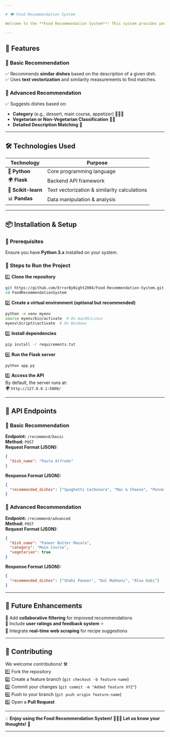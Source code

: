 ```yaml
---

# 🍽️ Food Recommendation System  

Welcome to the **Food Recommendation System**! This system provides personalized dish recommendations based on textual descriptions and categorical features. Using **content-based filtering**, it helps users discover new dishes similar to their preferences.  

---
```


## 🚀 Features  

### 🔹 **Basic Recommendation**  
✅ Recommends **similar dishes** based on the description of a given dish.  
✅ Uses **text vectorization** and similarity measurements to find matches.  

### 🔹 **Advanced Recommendation**  
✅ Suggests dishes based on:  
- **Category** (e.g., dessert, main course, appetizer) 🍰🍛🥗  
- **Vegetarian or Non-Vegetarian Classification** 🥦🍖  
- **Detailed Description Matching** 📖  

---

## 🛠️ Technologies Used  

| Technology | Purpose |
|------------|---------|
| 🐍 **Python** | Core programming language |
| 🌍 **Flask** | Backend API framework |
| 🔢 **Scikit-learn** | Text vectorization & similarity calculations |
| 📊 **Pandas** | Data manipulation & analysis |

---

## 📦 Installation & Setup  

### 🔹 Prerequisites  
Ensure you have **Python 3.x** installed on your system.  

### 🔹 Steps to Run the Project  

1️⃣ **Clone the repository**  
```bash
git https://github.com/ErrorByNight2004/Food-Recommendation-System.git
cd FoodRecommendationSystem
```

2️⃣ **Create a virtual environment (optional but recommended)**  
```bash
python -m venv myenv
source myenv/bin/activate  # On macOS/Linux
myenv\Scripts\activate  # On Windows
```

3️⃣ **Install dependencies**  
```bash
pip install -r requirements.txt
```

4️⃣ **Run the Flask server**  
```bash
python app.py
```

5️⃣ **Access the API**  
By default, the server runs at:  
🌍 `http://127.0.0.1:5000/`

---

## 📡 API Endpoints  

### 🔹 **Basic Recommendation**  
**Endpoint:** `/recommend/basic`  
**Method:** `POST`  
**Request Format (JSON):**  
```json
{
  "dish_name": "Pasta Alfredo"
}
```
**Response Format (JSON):**  
```json
{
  "recommended_dishes": ["Spaghetti Carbonara", "Mac & Cheese", "Penne Arrabbiata"]
}
```

### 🔹 **Advanced Recommendation**  
**Endpoint:** `/recommend/advanced`  
**Method:** `POST`  
**Request Format (JSON):**  
```json
{
  "dish_name": "Paneer Butter Masala",
  "category": "Main Course",
  "vegetarian": true
}
```
**Response Format (JSON):**  
```json
{
  "recommended_dishes": ["Shahi Paneer", "Dal Makhani", "Aloo Gobi"]
}
```

---

## 🎯 Future Enhancements  

🔹 Add **collaborative filtering** for improved recommendations  
🔹 Include **user ratings and feedback system** ⭐  
🔹 Integrate **real-time web scraping** for recipe suggestions  

---

## 🤝 Contributing  

We welcome contributions! 🛠️  
1️⃣ Fork the repository  
2️⃣ Create a feature branch (`git checkout -b feature-name`)  
3️⃣ Commit your changes (`git commit -m "Added feature XYZ"`)  
4️⃣ Push to your branch (`git push origin feature-name`)  
5️⃣ Open a **Pull Request**  

---


💡 **Enjoy using the Food Recommendation System! 🍕🥗🍣 Let us know your thoughts!** 🚀  

---
